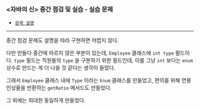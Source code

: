 
### <자바의 신> 중간 점검 및 실습 - 실습 문제

- [`문제 설명`](./README.md)

---

중간 점검 문제도 설명을 따라 구현하면 어렵지 않다.

다만 만들다 중간에 따르지 않은 부분이 있는데, `Employee` 클래스에 `int type` 필드이다. `type` 필드는 직원들의 `type` 을 구분하기 위한 필드인데, 이를 그냥 `int` 보다는 `enum` 상수로 만드는 게 더 나을 것 같다는 생각이 들었다.

그래서 `Employee` 클래스 내에 `Type` 이라는 `Enum` 클래스를 만들었고, 편의를 위해 연봉 인상율을 반환하는 `getRatio` 메서드도 만들었다.

그 외에는 최대한 동일하게 만들었다.
